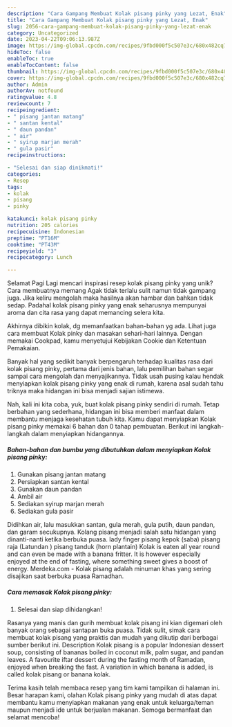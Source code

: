 ```yaml
---
description: "Cara Gampang Membuat Kolak pisang pinky yang Lezat, Enak"
title: "Cara Gampang Membuat Kolak pisang pinky yang Lezat, Enak"
slug: 2056-cara-gampang-membuat-kolak-pisang-pinky-yang-lezat-enak
category: Uncategorized
date: 2023-04-22T09:06:13.987Z
image: https://img-global.cpcdn.com/recipes/9fbd000f5c507e3c/680x482cq70/kolak-pisang-pinky-foto-resep-utama.jpg
hideToc: false
enableToc: true
enableTocContent: false
thumbnail: https://img-global.cpcdn.com/recipes/9fbd000f5c507e3c/680x482cq70/kolak-pisang-pinky-foto-resep-utama.jpg
cover: https://img-global.cpcdn.com/recipes/9fbd000f5c507e3c/680x482cq70/kolak-pisang-pinky-foto-resep-utama.jpg
author: Admin
authorAv: notfound
ratingvalue: 4.8
reviewcount: 7
recipeingredient:
- " pisang jantan matang"
- " santan kental"
- " daun pandan"
- " air"
- " syirup marjan merah"
- " gula pasir"
recipeinstructions:

- "Selesai dan siap dinikmati!"
categories:
- Resep
tags:
- kolak
- pisang
- pinky

katakunci: kolak pisang pinky 
nutrition: 205 calories
recipecuisine: Indonesian
preptime: "PT16M"
cooktime: "PT43M"
recipeyield: "3"
recipecategory: Lunch

---
```



Selamat Pagi Lagi mencari inspirasi resep kolak pisang pinky yang unik? Cara membuatnya memang Agak tidak terlalu sulit namun tidak gampang juga. Jika keliru mengolah maka hasilnya akan hambar dan bahkan tidak sedap. Padahal kolak pisang pinky yang enak seharusnya mempunyai aroma dan cita rasa yang dapat memancing selera kita.


Akhirnya dibikin kolak, dg memanfaatkan bahan-bahan yg ada. Lihat juga cara membuat Kolak pinky dan masakan sehari-hari lainnya. Dengan memakai Cookpad, kamu menyetujui Kebijakan Cookie dan Ketentuan Pemakaian.

Banyak hal yang sedikit banyak berpengaruh terhadap kualitas rasa dari kolak pisang pinky, pertama dari jenis bahan, lalu pemilihan bahan segar sampai cara mengolah dan menyajikannya. Tidak usah pusing kalau hendak menyiapkan kolak pisang pinky yang enak di rumah, karena asal sudah tahu triknya maka hidangan ini bisa menjadi sajian istimewa.


Nah, kali ini kita coba, yuk, buat kolak pisang pinky sendiri di rumah. Tetap berbahan yang sederhana, hidangan ini bisa memberi manfaat dalam membantu menjaga kesehatan tubuh kita. Kamu dapat menyiapkan Kolak pisang pinky memakai 6 bahan dan 0 tahap pembuatan. Berikut ini langkah-langkah dalam menyiapkan hidangannya.

<!--inarticleads1-->

##### Bahan-bahan dan bumbu yang dibutuhkan dalam menyiapkan Kolak pisang pinky:

1. Gunakan  pisang jantan matang
1. Persiapkan  santan kental
1. Gunakan  daun pandan
1. Ambil  air
1. Sediakan  syirup marjan merah
1. Sediakan  gula pasir


Didihkan air, lalu masukkan santan, gula merah, gula putih, daun pandan, dan garam secukupnya. Kolang pisang menjadi salah satu hidangan yang dinanti-nanti ketika berbuka puasa. lady finger pisang kepok (saba) pisang raja (Latundan ) pisang tanduk (horn plantain) Kolak is eaten all year round and can even be made with a banana fritter. It is however especially enjoyed at the end of fasting, where something sweet gives a boost of energy. Merdeka.com - Kolak pisang adalah minuman khas yang sering disajikan saat berbuka puasa Ramadhan. 

<!--inarticleads2-->

##### Cara memasak Kolak pisang pinky:


1. Selesai dan siap dihidangkan!

Rasanya yang manis dan gurih membuat kolak pisang ini kian digemari oleh banyak orang sebagai santapan buka puasa. Tidak sulit, simak cara membuat kolak pisang yang praktis dan mudah yang dikutip dari berbagai sumber berikut ini. Description Kolak pisang is a popular Indonesian dessert soup, consisting of bananas boiled in coconut milk, palm sugar, and pandan leaves. A favourite iftar dessert during the fasting month of Ramadan, enjoyed when breaking the fast. A variation in which banana is added, is called kolak pisang or banana kolak. 

Terima kasih telah membaca resep yang tim kami tampilkan di halaman ini. Besar harapan kami, olahan Kolak pisang pinky yang mudah di atas dapat membantu kamu menyiapkan makanan yang enak untuk keluarga/teman maupun menjadi ide untuk berjualan makanan. Semoga bermanfaat dan selamat mencoba!
